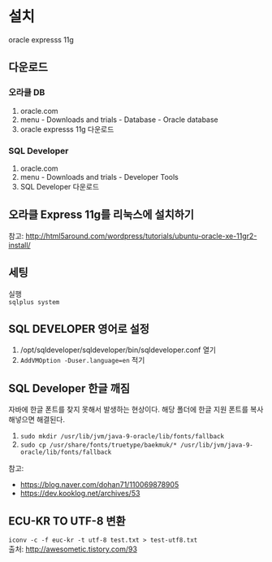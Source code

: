# 설치
oracle expresss 11g

## 다운로드

### 오라클 DB
1. oracle.com
2. menu - Downloads and trials - Database - Oracle database
3. oracle expresss 11g 다운로드

### SQL Developer
1. oracle.com
2. menu - Downloads and trials - Developer Tools
3. SQL Developer 다운로드

## 오라클 Express 11g를 리눅스에 설치하기
참고: http://html5around.com/wordpress/tutorials/ubuntu-oracle-xe-11gr2-install/

## 세팅
실행  
`sqlplus system`  

## SQL DEVELOPER 영어로 설정
1. /opt/sqldeveloper/sqldeveloper/bin/sqldeveloper.conf 열기
2. `AddVMOption -Duser.language=en` 적기

## SQL Developer 한글 깨짐
자바에 한글 폰트를 찾지 못해서 발생하는 현상이다. 해당 폴더에 한글 지원 폰트를 복사해넣으면 해결된다.
1. `sudo mkdir /usr/lib/jvm/java-9-oracle/lib/fonts/fallback`
2. `sudo cp /usr/share/fonts/truetype/baekmuk/* /usr/lib/jvm/java-9-oracle/lib/fonts/fallback`

참고:
- https://blog.naver.com/dohan71/110069878905
- https://dev.kooklog.net/archives/53

## ECU-KR TO UTF-8 변환
`iconv -c -f euc-kr -t utf-8 test.txt > test-utf8.txt`  
출처: http://awesometic.tistory.com/93
